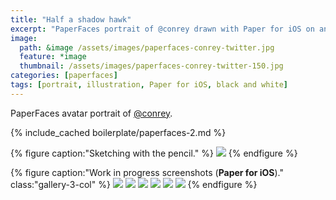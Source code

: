 ```yaml
---
title: "Half a shadow hawk"
excerpt: "PaperFaces portrait of @conrey drawn with Paper for iOS on an iPad."
image: 
  path: &image /assets/images/paperfaces-conrey-twitter.jpg 
  feature: *image
  thumbnail: /assets/images/paperfaces-conrey-twitter-150.jpg
categories: [paperfaces]
tags: [portrait, illustration, Paper for iOS, black and white]
---
```


PaperFaces avatar portrait of <a href="https://twitter.com/conrey">@conrey</a>.

{% include_cached boilerplate/paperfaces-2.md %}

{% figure caption:"Sketching with the pencil." %}
[![](/assets/images/paperfaces-conrey-process-1-750.jpg)](/assets/images/paperfaces-conrey-process-1-lg.jpg)
{% endfigure %}

{% figure caption:"Work in progress screenshots (**Paper for iOS**)." class:"gallery-3-col" %}
[![](/assets/images/paperfaces-conrey-process-2-600.jpg)](/assets/images/paperfaces-conrey-process-2-lg.jpg)
[![](/assets/images/paperfaces-conrey-process-3-600.jpg)](/assets/images/paperfaces-conrey-process-3-lg.jpg)
[![](/assets/images/paperfaces-conrey-process-4-600.jpg)](/assets/images/paperfaces-conrey-process-4-lg.jpg)
[![](/assets/images/paperfaces-conrey-process-5-600.jpg)](/assets/images/paperfaces-conrey-process-5-lg.jpg)
[![](/assets/images/paperfaces-conrey-process-6-600.jpg)](/assets/images/paperfaces-conrey-process-6-lg.jpg)
[![](/assets/images/paperfaces-conrey-process-7-600.jpg)](/assets/images/paperfaces-conrey-process-7-lg.jpg)
{% endfigure %}
